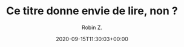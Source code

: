 ---
title: "Ce titre donne envie de lire, non ?"
date: 2020-09-15T11:30:03+00:00
# weight: 1
# aliases: ["/first"]
tags: ["Tag 1", "Tag 2"]
author: "Robin Z."
# author: ["Me", "You"] # multiple authors
showToc: true
TocOpen: false
draft: false
hidemeta: false
comments: false
description: "Desc Text."
canonicalURL: "https://canonical.url/to/page"
disableHLJS: true # to disable highlightjs
disableShare: false
disableHLJS: false
hideSummary: false
searchHidden: true
ShowReadingTime: true
ShowBreadCrumbs: true
cover:
    image: "https://cdn.pixabay.com/photo/2017/11/27/21/31/computer-2982270_960_720.jpg" # image path/url
    alt: "Image test" # alt text
    caption: "Image test" # display caption under cover
    relative: true # when using page bundles set this to true
    hidden: false # only hide on current single page
---